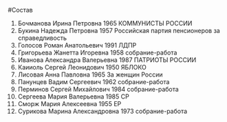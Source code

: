 #Состав
1. Бочманова Ирина Петровна 1965 КОММУНИСТЫ РОССИИ
2. Букина Надежда Петровна 1957 Российская партия пенсионеров за справедливость
3. Голосов Роман Анатольевич 1991 ЛДПР
4. Григорьева Жанетта Игоревна 1958 собрание-работа
5. Иванова Александра Валерьевна 1987 ПАТРИОТЫ РОССИИ
6. Каииоль Сергей Леонидович 1950 ЯБЛОКО
7. Лисовая Анна Павловна 1965 За женщин России
8. Панунцев Вадим Сергеевич 1962 собрание-работа
9. Перминов Сергей Михайлович 1984 собрание-работа
10. Сергеева Мария Валерьевна 1985 СР
11. Сморж Мария Алексеевна 1955 ЕР
12. Сурикова Марина Александровна 1973 собрание-работа
